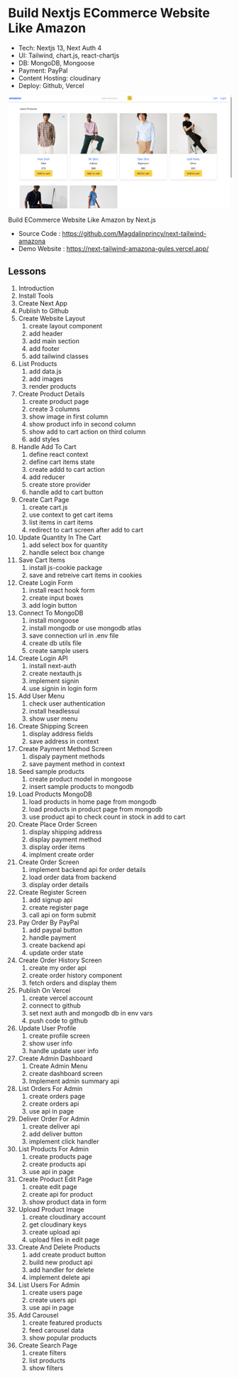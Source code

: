 # Build Nextjs ECommerce Website Like Amazon

- Tech: Nextjs 13, Next Auth 4
- UI: Tailwind, chart.js, react-chartjs
- DB: MongoDB, Mongoose
- Payment: PayPal
- Content Hosting: cloudinary
- Deploy: Github, Vercel

![next amazona](/public/app.jpg)

Build ECommerce Website Like Amazon by Next.js

- Source Code : https://github.com/Magdalinprincy/next-tailwind-amazona
- Demo Website : https://next-tailwind-amazona-gules.vercel.app/

## Lessons

1. Introduction
2. Install Tools
3. Create Next App
4. Publish to Github
5. Create Website Layout
   1. create layout component
   2. add header
   3. add main section
   4. add footer
   5. add tailwind classes
6. List Products
   1. add data.js
   2. add images
   3. render products
7. Create Product Details
   1. create product page
   2. create 3 columns
   3. show image in first column
   4. show product info in second column
   5. show add to cart action on third column
   6. add styles
8. Handle Add To Cart
   1. define react context
   2. define cart items state
   3. create addd to cart action
   4. add reducer
   5. create store provider
   6. handle add to cart button
9. Create Cart Page
   1. create cart.js
   2. use context to get cart items
   3. list items in cart items
   4. redirect to cart screen after add to cart
10. Update Quantity In The Cart
    1. add select box for quantity
    2. handle select box change
11. Save Cart Items
    1. install js-cookie package
    2. save and retreive cart items in cookies
12. Create Login Form
    1. install react hook form
    2. create input boxes
    3. add login button
13. Connect To MongoDB
    1. install mongoose
    2. install mongodb or use mongodb atlas
    3. save connection url in .env file
    4. create db utils file
    5. create sample users
14. Create Login API
    1. install next-auth
    2. create nextauth.js
    3. implement signin
    4. use signin in login form
15. Add User Menu
    1. check user authentication
    2. install headlessui
    3. show user menu
16. Create Shipping Screen
    1. display address fields
    2. save address in context
17. Create Payment Method Screen
    1. dispaly payment methods
    2. save payment method in context
18. Seed sample products
    1. create product model in mongoose
    2. insert sample products to mongodb
19. Load Products MongoDB
    1. load products in home page from mongodb
    2. load products in product page from mongodb
    3. use product api to check count in stock in add to cart
20. Create Place Order Screen
    1. display shipping address
    2. display payment method
    3. display order items
    4. implment create order
21. Create Order Screen
    1. implement backend api for order details
    2. load order data from backend
    3. display order details
22. Create Register Screen
    1. add signup api
    2. create register page
    3. call api on form submit
23. Pay Order By PayPal
    1. add paypal button
    2. handle payment
    3. create backend api
    4. update order state
24. Create Order History Screen
    1. create my order api
    2. create order history component
    3. fetch orders and display them
25. Publish On Vercel
    1. create vercel account
    2. connect to github
    3. set next auth and mongodb db in env vars
    4. push code to github
26. Update User Profile
    1. create profile screen
    2. show user info
    3. handle update user info
27. Create Admin Dashboard
    1. Create Admin Menu
    2. create dashboard screen
    3. Implement admin summary api
28. List Orders For Admin
    1. create orders page
    2. create orders api
    3. use api in page
29. Deliver Order For Admin
    1. create deliver api
    2. add deliver button
    3. implement click handler
30. List Products For Admin
    1. create products page
    2. create products api
    3. use api in page
31. Create Product Edit Page
    1. create edit page
    2. create api for product
    3. show product data in form
32. Upload Product Image
    1. create cloudinary account
    2. get cloudinary keys
    3. create upload api
    4. upload files in edit page
33. Create And Delete Products
    1. add create product button
    2. build new product api
    3. add handler for delete
    4. implement delete api
34. List Users For Admin
    1. create users page
    2. create users api
    3. use api in page
35. Add Carousel
    1. create featured products
    2. feed carousel data
    3. show popular products
36. Create Search Page
    1. create filters
    2. list products
    3. show filters
